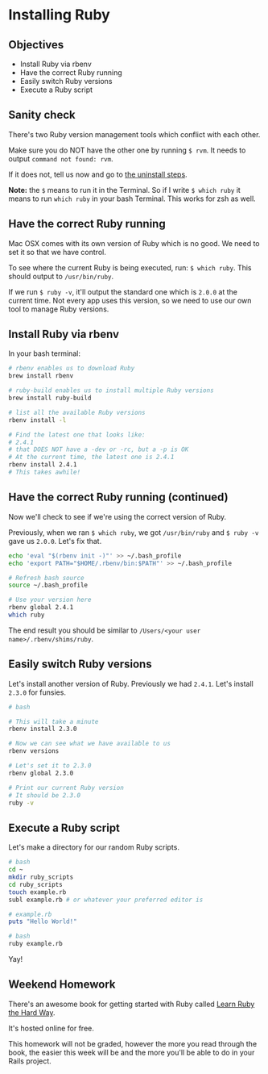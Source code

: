 # Installing Ruby

## Objectives

* Install Ruby via rbenv
* Have the correct Ruby running
* Easily switch Ruby versions
* Execute a Ruby script

## Sanity check

There's two Ruby version management tools which conflict with each other.

Make sure you do NOT have the other one by running `$ rvm`. It needs to output `command not found: rvm`.

If it does not, tell us now and go to [the uninstall steps](https://richonrails.com/articles/uninstalling-rvm).

**Note:** the `$` means to run it in the Terminal. So if I write `$ which ruby` it means to run `which ruby` in your bash Terminal. This works for zsh as well.


## Have the correct Ruby running

Mac OSX comes with its own version of Ruby which is no good. We need to set it so that we have control.

To see where the current Ruby is being executed, run: `$ which ruby`. This should output to `/usr/bin/ruby`.

If we run `$ ruby -v`, it'll output the standard one which is `2.0.0` at the current time. Not every app uses this version, so we need to use our own tool to manage Ruby versions.


## Install Ruby via rbenv

In your bash terminal:

```bash
# rbenv enables us to download Ruby
brew install rbenv

# ruby-build enables us to install multiple Ruby versions
brew install ruby-build

# list all the available Ruby versions
rbenv install -l

# Find the latest one that looks like:
# 2.4.1
# that DOES NOT have a -dev or -rc, but a -p is OK
# At the current time, the latest one is 2.4.1
rbenv install 2.4.1
# This takes awhile!
```


## Have the correct Ruby running (continued)

Now we'll check to see if we're using the correct version of Ruby.

Previously, when we ran `$ which ruby`, we got `/usr/bin/ruby` and `$ ruby -v` gave us `2.0.0`. Let's fix that.

```bash
echo 'eval "$(rbenv init -)"' >> ~/.bash_profile
echo 'export PATH="$HOME/.rbenv/bin:$PATH"' >> ~/.bash_profile

# Refresh bash source
source ~/.bash_profile

# Use your version here
rbenv global 2.4.1
which ruby
```

The end result you should be similar to `/Users/<your user name>/.rbenv/shims/ruby`.


## Easily switch Ruby versions

Let's install another version of Ruby. Previously we had `2.4.1`. Let's install `2.3.0` for funsies.

```bash
# bash

# This will take a minute
rbenv install 2.3.0

# Now we can see what we have available to us
rbenv versions

# Let's set it to 2.3.0
rbenv global 2.3.0

# Print our current Ruby version
# It should be 2.3.0
ruby -v
```


## Execute a Ruby script

Let's make a directory for our random Ruby scripts.

```bash
# bash
cd ~
mkdir ruby_scripts
cd ruby_scripts
touch example.rb
subl example.rb	# or whatever your preferred editor is
```

```ruby
# example.rb
puts "Hello World!"
```

```bash
# bash
ruby example.rb
```

Yay!


## Weekend Homework

There's an awesome book for getting started with Ruby called [Learn Ruby the Hard Way](https://learnrubythehardway.org/book/).

It's hosted online for free.

This homework will not be graded, however the more you read through the book, the easier this week will be and the more you'll be able to do in your Rails project.
